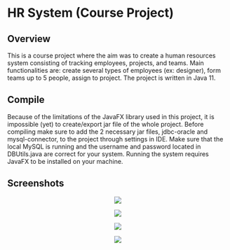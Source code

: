 # HR System (Course Project)

## Overview
This is a course project where the aim was to create a human resources system consisting of tracking employees, projects, and teams. Main functionalities are: create several types of employees (ex: designer), form teams up to 5 people, assign to project. The project is written in Java 11.

## Compile
Because of the limitations of the JavaFX library used in this project, it is impossible (yet) to create/export jar file of the whole project. Before compiling make sure to add the 2 necessary jar files, jdbc-oracle and mysql-connector, to the project through settings in IDE. Make sure that the local MySQL is running and the username and password located in DBUtils.java are correct for your system. Running the system requires JavaFX to be installed on your machine.

## Screenshots
<p align="center">
  <img src="https://raw.githubusercontent.com/nihadguluzade/hr-system/master/.github/images/s2.png">
</p>
<p align="center">
  <img src="https://raw.githubusercontent.com/nihadguluzade/hr-system/master/.github/images/s3.png">
</p>
<p align="center">
  <img src="https://raw.githubusercontent.com/nihadguluzade/hr-system/master/.github/images/s4.png">
</p>
<p align="center">
  <img src="https://raw.githubusercontent.com/nihadguluzade/hr-system/master/.github/images/s1.png">
</p>
